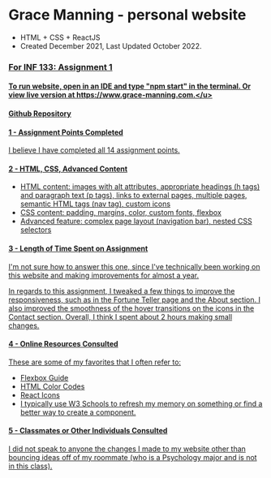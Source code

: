 # Grace Manning - personal website

* HTML + CSS + ReactJS
* Created December 2021, Last Updated October 2022.

### <u>For INF 133: Assignment 1</u>
#### <u>To run website, open in an IDE and type "npm start" in the terminal. Or view live version at https://www.grace-manning.com.</u>
#### [Github Repository](https://github.com/gracebmanning/grace-manning)

#### 1 - Assignment Points Completed
I believe I have completed all 14 assignment points.

#### 2 - HTML, CSS, Advanced Content
* HTML content: images with alt attributes, appropriate headings (h tags) and paragraph text (p tags), links to external pages, multiple pages, semantic HTML tags (nav tag), custom icons
* CSS content: padding, margins, color, custom fonts, flexbox
* Advanced feature: complex page layout (navigation bar), nested CSS selectors

#### 3 - Length of Time Spent on Assignment
I'm not sure how to answer this one, since I've technically been working on this website and making improvements for almost a year.

In regards to this assignment, I tweaked a few things to improve the responsiveness, such as in the Fortune Teller page and the About section. I also improved the smoothness of the hover transitions on the icons in the Contact section. Overall, I think I spent about 2 hours making small changes.

#### 4 - Online Resources Consulted
These are some of my favorites that I often refer to:
* [Flexbox Guide](https://css-tricks.com/snippets/css/a-guide-to-flexbox/)
* [HTML Color Codes](https://htmlcolorcodes.com/)
* [React Icons](https://react-icons.github.io/react-icons/)
* I typically use [W3 Schools](https://www.w3schools.com/) to refresh my memory on something or find a better way to create a component.

#### 5 - Classmates or Other Individuals Consulted
I did not speak to anyone the changes I made to my website other than bouncing ideas off of my roommate (who is a Psychology major and is not in this class).